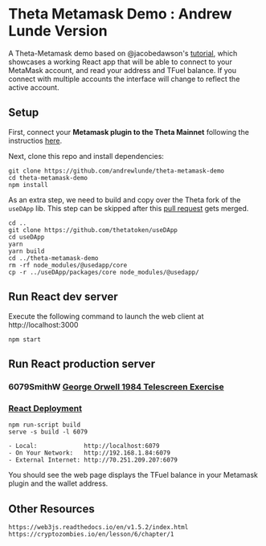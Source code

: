 
# Theta Metamask Demo : Andrew Lunde Version

A Theta-Metamask demo based on @jacobedawson's [tutorial](https://github.com/jacobedawson/connect-metamask-react-dapp), which showcases a working React app that will be able to connect to your MetaMask account, and read your address and TFuel balance. If you connect with multiple accounts the interface will change to reflect the active account.

## Setup

First, connect your **Metamask plugin to the Theta Mainnet** following the instructios [here](https://docs.thetatoken.org/docs/web3-stack-metamask#connect-metamask-to-the-theta-mainnet).

Next, clone this repo and install dependencies:

```
git clone https://github.com/andrewlunde/theta-metamask-demo
cd theta-metamask-demo
npm install
```

As an extra step, we need to build and copy over the Theta fork of the `useDApp` lib. This step can be skipped after this [pull request](https://github.com/EthWorks/useDApp/pull/326) gets merged.

```
cd ..
git clone https://github.com/thetatoken/useDApp
cd useDApp
yarn
yarn build
cd ../theta-metamask-demo
rm -rf node_modules/@usedapp/core
cp -r ../useDApp/packages/core node_modules/@usedapp/
```

## Run React dev server
 
Execute the following command to launch the web client at http://localhost:3000

```
npm start
```

## Run React production server

### 6079SmithW [George Orwell 1984 Telescreen Exercise](https://youtu.be/CCfW6HFP5cI?t=26)
### [React Deployment](https://create-react-app.dev/docs/deployment/)

```
npm run-script build
serve -s build -l 6079

- Local:             http://localhost:6079
- On Your Network:   http://192.168.1.84:6079
- External Internet: http://70.251.209.207:6079
```

You should see the web page displays the TFuel balance in your Metamask plugin and the wallet address.

## Other Resources
```
https://web3js.readthedocs.io/en/v1.5.2/index.html
https://cryptozombies.io/en/lesson/6/chapter/1
```
